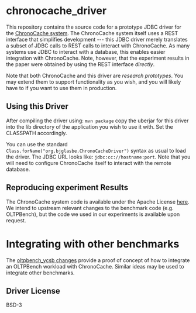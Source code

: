 # chronocache_driver

This repository contains the source code for a prototype JDBC driver for the [ChronoCache system](github.com/bglasber/chronocache). 
The ChronoCache system itself uses a REST interface that simplifies development --- this JDBC driver
merely translates a subset of JDBC calls to REST calls to interact with ChronoCache. As many systems
use JDBC to interact with a database, this enables easier integration with ChronoCache. Note, however,
that the experiment results in the paper were obtained by using the REST interface *directly*. 

Note that both ChronoCache and this driver are *research prototypes*. You may extend them to support
functionality as you wish, and you will likely have to if you want to use them in production.


## Using this Driver

After compiling the driver using:
```mvn package```
copy the uberjar for this driver into the lib directory of the application you wish to use it with.
Set the CLASSPATH accordingly.

You can use the standard ```Class.forName("org.bjglasbe.ChronoCacheDriver")``` syntax as usual to load the driver.
The JDBC URL looks like: ```jdbc:cc://hostname:port```. Note that you will need to configure ChronoCache itself to
interact with the remote database.

## Reproducing experiment Results

The ChronoCache system code is available under the Apache License [here](github.com/bglasber/chronocache). We intend to upstream relevant changes to the benchmark code (e.g. OLTPBench), but the code we used in our experiments is available upon request.

# Integrating with other benchmarks

The [oltpbench_ycsb changes](https://github.com/bglasber/chronocache_driver/blob/master/oltpbench_cc_ycsb.patch) provide a proof of concept of how to integrate an OLTPBench workload with ChronoCache. Similar ideas may be used to integrate other benchmarks.

## Driver License

BSD-3
